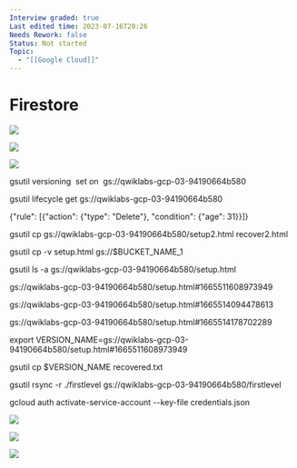 ```yaml
---
Interview graded: true
Last edited time: 2023-07-16T20:26
Needs Rework: false
Status: Not started
Topic:
  - "[[Google Cloud]]"
---
```

# Firestore

[![](https://lh5.googleusercontent.com/Yk_PQ60Rr82F--9tjwnxFNoO4ZFcMu1wsrwYkf2_14yvcy0lt_syXedMJ6OuUUx4EYFbe_Uz9yvzj2YBXQCpXnv4bBKhu0nNuGi-WcOYnrjBJzrz_AkfVcQZfDDAE03k-LluyiEg2INZoLZya4SqD_sE9pC7EbYs6oLZxmfjQrlUdB57K1nOovaJcX7KKw)](https://lh5.googleusercontent.com/Yk_PQ60Rr82F--9tjwnxFNoO4ZFcMu1wsrwYkf2_14yvcy0lt_syXedMJ6OuUUx4EYFbe_Uz9yvzj2YBXQCpXnv4bBKhu0nNuGi-WcOYnrjBJzrz_AkfVcQZfDDAE03k-LluyiEg2INZoLZya4SqD_sE9pC7EbYs6oLZxmfjQrlUdB57K1nOovaJcX7KKw)

[![](https://lh5.googleusercontent.com/E_ptp5YXWx9s5Ie3ANwmDxoM3veZYVk5ri9uI6czokJAg22ZZNVuPuK36Cp--bcNlzHAc-DbO5Pm0b8hj9QsKV2cpfTES33JZiwd3DRmFKUFbG0x-lEA6ZZMk8mblwjvQjnmmPUOCGj02xGHfRMHJmpT-hOd_v7tb3jm-wIINkhXR5TdihZI_5q1m1fm2g)](https://lh5.googleusercontent.com/E_ptp5YXWx9s5Ie3ANwmDxoM3veZYVk5ri9uI6czokJAg22ZZNVuPuK36Cp--bcNlzHAc-DbO5Pm0b8hj9QsKV2cpfTES33JZiwd3DRmFKUFbG0x-lEA6ZZMk8mblwjvQjnmmPUOCGj02xGHfRMHJmpT-hOd_v7tb3jm-wIINkhXR5TdihZI_5q1m1fm2g)

[![](https://lh4.googleusercontent.com/NSqhqLX4mvt6PmKL_On4U6ciQJTeBkzyr0oORgMY8RmZn7vO44kSyRFPedejLIS4Hf7uzN2KSDMZrR4vtYh0PkhUTlLBGPHgFpP_I43d_SRSRQ7m0NlO51iGxAzDKPjbQMTMF_AKqo95HCWJ3m1ysoG_8SGN6oTqqLZgv0HauftP6l_dgBoWtXpC9BFkaw)](https://lh4.googleusercontent.com/NSqhqLX4mvt6PmKL_On4U6ciQJTeBkzyr0oORgMY8RmZn7vO44kSyRFPedejLIS4Hf7uzN2KSDMZrR4vtYh0PkhUTlLBGPHgFpP_I43d_SRSRQ7m0NlO51iGxAzDKPjbQMTMF_AKqo95HCWJ3m1ysoG_8SGN6oTqqLZgv0HauftP6l_dgBoWtXpC9BFkaw)

gsutil versioning  set on  gs://qwiklabs-gcp-03-94190664b580

gsutil lifecycle get gs://qwiklabs-gcp-03-94190664b580

{"rule": [{"action": {"type": "Delete"}, "condition": {"age": 31}}]}

gsutil cp gs://qwiklabs-gcp-03-94190664b580/setup2.html recover2.html

gsutil cp -v setup.html gs://$BUCKET_NAME_1

gsutil ls -a gs://qwiklabs-gcp-03-94190664b580/setup.html

gs://qwiklabs-gcp-03-94190664b580/setup.html\#1665511608973949

gs://qwiklabs-gcp-03-94190664b580/setup.html\#1665514094478613

gs://qwiklabs-gcp-03-94190664b580/setup.html\#1665514178702289

export VERSION_NAME=gs://qwiklabs-gcp-03-94190664b580/setup.html\#1665511608973949

gsutil cp $VERSION_NAME recovered.txt

gsutil rsync -r ./firstlevel gs://qwiklabs-gcp-03-94190664b580/firstlevel

gcloud auth activate-service-account --key-file credentials.json

[![](https://lh6.googleusercontent.com/GUj79VI6TaQOBanwoI3slY3NHaecRkr6j7JvP2lR_eJuJ90oDNQ0Pb6uEBcvNx0jC1TwfTvbBbM6rmfAJwh_F0viuVNQYp5KOQhZTmkSQzoU7fJRpizDk1EMwXfMs57sM4-LtfL8VoUgWSSRMfRXYMydpSyA0YPNx9z2NqXfENBZcaronbNLpRoGBqPq)](https://lh6.googleusercontent.com/GUj79VI6TaQOBanwoI3slY3NHaecRkr6j7JvP2lR_eJuJ90oDNQ0Pb6uEBcvNx0jC1TwfTvbBbM6rmfAJwh_F0viuVNQYp5KOQhZTmkSQzoU7fJRpizDk1EMwXfMs57sM4-LtfL8VoUgWSSRMfRXYMydpSyA0YPNx9z2NqXfENBZcaronbNLpRoGBqPq)

[![](https://lh5.googleusercontent.com/cQ7Wki-XlSJADlpVn2rZGHTjEEedLMJWToHKLC27AKyqWKE-iiZr34rhgszPJsuSS9LtWDxg8A1-zf6b4KER8LkG-dp8WL9J56i6y_BqD0yttwZuf_TSkCEMYq4QrSj446oFYO8BdmGNQ7KW-RwLE6CzJpr1RQPmAJ7KhWwHYWyWXeQbiNZC3nuJ3qBPhQ)](https://lh5.googleusercontent.com/cQ7Wki-XlSJADlpVn2rZGHTjEEedLMJWToHKLC27AKyqWKE-iiZr34rhgszPJsuSS9LtWDxg8A1-zf6b4KER8LkG-dp8WL9J56i6y_BqD0yttwZuf_TSkCEMYq4QrSj446oFYO8BdmGNQ7KW-RwLE6CzJpr1RQPmAJ7KhWwHYWyWXeQbiNZC3nuJ3qBPhQ)

[![](https://lh5.googleusercontent.com/YE2V5ca5P8xzvqU7oF9cZPhNJ_Rth2pcN81xsDIYQb5KfdITuWbqqeTv1v7cKaxNufMqDe0hpTL2THawlyxnpftjMKyRuof3VORvfdnjC6CtHXHzbahh6SD_arD70usluHsEwRhhmvaLKU4iQv1glehmCJUrEp70oiMd57GVV8mUSG-U9GDAvvZzRcoR5g)](https://lh5.googleusercontent.com/YE2V5ca5P8xzvqU7oF9cZPhNJ_Rth2pcN81xsDIYQb5KfdITuWbqqeTv1v7cKaxNufMqDe0hpTL2THawlyxnpftjMKyRuof3VORvfdnjC6CtHXHzbahh6SD_arD70usluHsEwRhhmvaLKU4iQv1glehmCJUrEp70oiMd57GVV8mUSG-U9GDAvvZzRcoR5g)